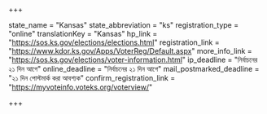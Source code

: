 +++

state_name = "Kansas"
state_abbreviation = "ks"
registration_type = "online"
translationKey = "Kansas"
hp_link = "https://sos.ks.gov/elections/elections.html"
registration_link = "https://www.kdor.ks.gov/Apps/VoterReg/Default.aspx"
more_info_link = "https://sos.ks.gov/elections/voter-information.html"
ip_deadline = "নির্বাচনের ২১ দিন আগে"
online_deadline = "নির্বাচনের ২১ দিন আগে"
mail_postmarked_deadline = "২১ দিন পোস্টমার্ক করা আবশ্যক"
confirm_registration_link = "https://myvoteinfo.voteks.org/voterview/"

+++